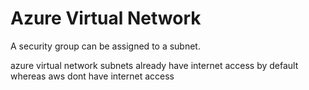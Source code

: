 # Azure Virtual Network

A security group can be assigned to a subnet.


azure virtual network subnets already have internet access by default whereas aws dont have internet access